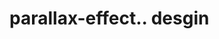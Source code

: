 # parallax-effect.. desgin                                                                                                                                                                                                                                                                                                                                                                                                                                                                                                                                                                                                     
